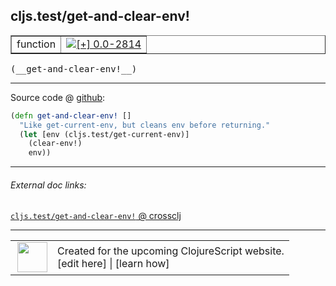 ## cljs.test/get-and-clear-env!



 <table border="1">
<tr>
<td>function</td>
<td><a href="https://github.com/cljsinfo/cljs-api-docs/tree/0.0-2814"><img valign="middle" alt="[+] 0.0-2814" title="Added in 0.0-2814" src="https://img.shields.io/badge/+-0.0--2814-lightgrey.svg"></a> </td>
</tr>
</table>


 <samp>
(__get-and-clear-env!__)<br>
</samp>

---







Source code @ [github](https://github.com/clojure/clojurescript/blob/r2814/src/cljs/cljs/test.cljs#L258-L262):

```clj
(defn get-and-clear-env! []
  "Like get-current-env, but cleans env before returning."
  (let [env (cljs.test/get-current-env)]
    (clear-env!)
    env))
```

<!--
Repo - tag - source tree - lines:

 <pre>
clojurescript @ r2814
└── src
    └── cljs
        └── cljs
            └── <ins>[test.cljs:258-262](https://github.com/clojure/clojurescript/blob/r2814/src/cljs/cljs/test.cljs#L258-L262)</ins>
</pre>

-->

---



###### External doc links:

[`cljs.test/get-and-clear-env!` @ crossclj](http://crossclj.info/fun/cljs.test.cljs/get-and-clear-env%21.html)<br>

---

 <table>
<tr><td>
<img valign="middle" align="right" width="48px" src="http://i.imgur.com/Hi20huC.png">
</td><td>
Created for the upcoming ClojureScript website.<br>
[edit here] | [learn how]
</td></tr></table>

[edit here]:https://github.com/cljsinfo/cljs-api-docs/blob/master/cljsdoc/cljs.test_get-and-clear-envBANG.cljsdoc
[learn how]:https://github.com/cljsinfo/cljs-api-docs/wiki/cljsdoc-files

<!--

This information was too distracting to show to readers, but I'll leave it
commented here since it is helpful to:

- pretty-print the data used to generate this document
- and show how to retrieve that data



The API data for this symbol:

```clj
{:ns "cljs.test",
 :name "get-and-clear-env!",
 :type "function",
 :signature ["[]"],
 :source {:code "(defn get-and-clear-env! []\n  \"Like get-current-env, but cleans env before returning.\"\n  (let [env (cljs.test/get-current-env)]\n    (clear-env!)\n    env))",
          :title "Source code",
          :repo "clojurescript",
          :tag "r2814",
          :filename "src/cljs/cljs/test.cljs",
          :lines [258 262]},
 :full-name "cljs.test/get-and-clear-env!",
 :full-name-encode "cljs.test_get-and-clear-envBANG",
 :history [["+" "0.0-2814"]]}

```

Retrieve the API data for this symbol:

```clj
;; from Clojure REPL
(require '[clojure.edn :as edn])
(-> (slurp "https://raw.githubusercontent.com/cljsinfo/cljs-api-docs/catalog/cljs-api.edn")
    (edn/read-string)
    (get-in [:symbols "cljs.test/get-and-clear-env!"]))
```

-->
